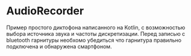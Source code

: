# AudioRecorder
Пример простого диктофона написанного на Kotlin, с возможностью выбора источника звука и частоты дискретизации.
Перед записью с bluetooth гарнитуры необхомо убедиться что гарнитура правильно подключена и обнаружена смартфоном.
